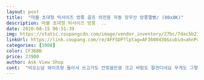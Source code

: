 ```yaml
---
layout: post 
title:  "마블 초대형 빅사이즈 방풍 골프 의전용 자동 장우산 방풍멜빵/ (80x8K)" 
description: 마블 초대형 빅사이즈 방풍  ..
date: 2020-08-15 06:51:39 
img: https://static.coupangcdn.com/image/vendor_inventory/27bc/7dac5b2372a4490790c1b8137056bbcfab23db13c6c2877b80bb001a40aa.jpg 
linkUrl: https://link.coupang.com/re/AFFSDP?lptag=AF3600438&subid=ahnPublicAsk&pageKey=256350356&itemId=805255097&vendorItemId=5045674700&traceid=V0-113-0d37e53a6f5906b3 
categories: [1008] 
color: CF36BB 
price: 23900 
author: Ask View Shop 
cont:  "비오는날 와이프랑 둘이서 쓰고가도 안젖을만큼 크고 바람도 잘견디네요 무게도 그렇게 무겁지 않고요 디자인도 맘에 듭니다 전에 우중캠핑갔는데 잘 썼어요<br/>사이즈 생각보다도 커서 놀랐어요! 튼튼하고 좋네요!!<br/>생각했던만큼 큽니다.<br/> 차에 넣어두면 가끔씩 갑자기 비 올 때 가족이 한 우산에 다 들어가게 쓸 수 있을 것 같네요.<br/><br/>" 
---
```


